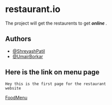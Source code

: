 # restaurant.io
The project will get the restaurents to get <b><i> online </i></b>.

## Authors

- [@ShreyashPatil](https://www.github.com/shreyashpatil2002)
- [@UmairBorkar](https://github.com/uborkar)


## Here is the link on menu page

```
Hey this is the first page for the restaurant
website
```
[FoodMenu](https://shreyashpatil2002.github.io/restaurant.io/customer/menus/)
